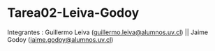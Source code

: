 # Tarea02-Leiva-Godoy

Integrantes : Guillermo Leiva (guillermo.leiva@alumnos.uv.cl) ||
              Jaime Godoy (jaime.godoy@alumnos.uv.cl)
